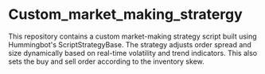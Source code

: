 # Custom_market_making_stratergy
This repository contains a custom market-making strategy script built using Hummingbot's ScriptStrategyBase. The strategy adjusts order spread and size dynamically based on real-time volatility and trend indicators. This also sets the buy and sell order according to the inventory skew. 
